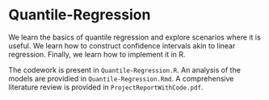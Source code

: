 # Quantile-Regression
We learn the basics of quantile regression and explore scenarios where it is useful. We learn how to construct confidence intervals akin to linear regression. Finally, we learn how to implement it in R.

The codework is present in `Quantile-Regression.R`. An analysis of the models are providied in `Quantile-Regression.Rmd`. A comprehensive literature review is provided in `ProjectReportWithCode.pdf`.
